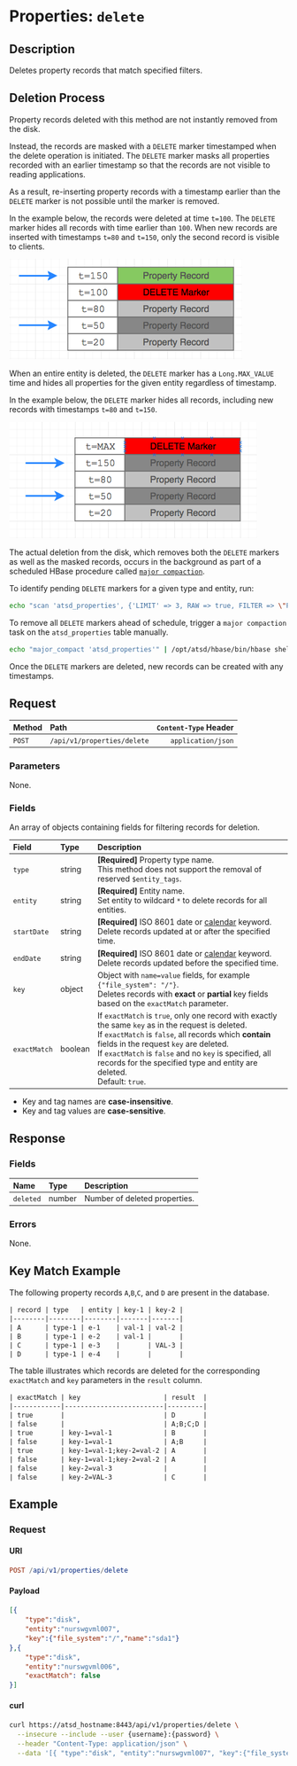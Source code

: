 # Properties: `delete`

## Description

Deletes property records that match specified filters.

## Deletion Process

Property records deleted with this method are not instantly removed from the disk.

Instead, the records are masked with a `DELETE` marker timestamped when the delete operation is initiated. The `DELETE` marker masks all properties recorded with an earlier timestamp so that the records are not visible to reading applications.

As a result, re-inserting property records with a timestamp earlier than the `DELETE` marker is not possible until the marker is removed.

In the example below, the records were deleted at time `t=100`. The `DELETE` marker hides all records with time earlier than `100`. When new records are inserted with timestamps `t=80` and `t=150`, only the second record is visible to clients.

![](images/delete-marker-type.png)

When an entire entity is deleted, the `DELETE` marker has a `Long.MAX_VALUE` time and hides all properties for the given entity regardless of timestamp.

In the example below, the `DELETE` marker hides all records, including new records with timestamps `t=80` and `t=150`.

![](images/delete-marker-entity.png)

The actual deletion from the disk, which removes both the `DELETE` markers as well as the masked records, occurs in the background as part of a scheduled HBase procedure called [`major compaction`](../../../administration/compaction.md).

To identify pending `DELETE` markers for a given type and entity, run:

```sh
echo "scan 'atsd_properties', {'LIMIT' => 3, RAW => true, FILTER => \"PrefixFilter('\\"prop_type\\":\\"entity_name\\"')\"}" | /opt/atsd/hbase/bin/hbase shell
```

To remove all `DELETE` markers ahead of schedule, trigger a `major compaction` task on the `atsd_properties` table manually.

```sh
echo "major_compact 'atsd_properties'" | /opt/atsd/hbase/bin/hbase shell
```

Once the `DELETE` markers are deleted, new records can be created with any timestamps.

## Request

| Method | Path | `Content-Type` Header|
|:---|:---|---:|
| `POST` | `/api/v1/properties/delete` | `application/json` |

### Parameters

None.

### Fields

An array of objects containing fields for filtering records for deletion.

| **Field**  | **Type** | **Description**  |
|:---|:---|:---|
| `type` | string | **[Required]** Property type name. <br>This method does not support the removal of reserved `$entity_tags`.|
| `entity` | string | **[Required]** Entity name. <br>Set entity to wildcard `*` to delete records for all entities.|
| `startDate` | string | **[Required]** ISO 8601 date or [calendar](../../../shared/calendar.md) keyword. <br>Delete records updated at or after the specified time. |
| `endDate` | string | **[Required]** ISO 8601 date or [calendar](../../../shared/calendar.md) keyword.<br>Delete records updated before the specified time. |
| `key` | object | Object with `name=value` fields, for example `{"file_system": "/"}`.<br>Deletes records with **exact** or **partial** key fields based on the `exactMatch` parameter.|
| `exactMatch` | boolean | If `exactMatch` is `true`, only one record with exactly the same `key` as in the request is deleted.<br>If `exactMatch` is `false`, all records which **contain** fields in the request `key` are deleted.<br>If `exactMatch` is `false` and no `key` is specified, all records for the specified type and entity are deleted.<br>Default: `true`.|

* Key and tag names are **case-insensitive**.
* Key and tag values are **case-sensitive**.

## Response

### Fields

| **Name**  | **Type** | **Description**  |
|:---|:---|:---|
| `deleted` | number | Number of deleted properties. |

### Errors

None.

## Key Match Example

The following property records `A`,`B`,`C`, and `D` are present in the database.

```ls
| record | type   | entity | key-1 | key-2 |
|--------|--------|--------|-------|-------|
| A      | type-1 | e-1    | val-1 | val-2 |
| B      | type-1 | e-2    | val-1 |       |
| C      | type-1 | e-3    |       | VAL-3 |
| D      | type-1 | e-4    |       |       |
```

The table illustrates which records are deleted for the corresponding `exactMatch` and `key` parameters in the `result` column.

```ls
| exactMatch | key                     | result  |
|------------|-------------------------|---------|
| true       |                         | D       |
| false      |                         | A;B;C;D |
| true       | key-1=val-1             | B       |
| false      | key-1=val-1             | A;B     |
| true       | key-1=val-1;key-2=val-2 | A       |
| false      | key-1=val-1;key-2=val-2 | A       |
| false      | key-2=val-3             |         |
| false      | key-2=VAL-3             | C       |
```

## Example

### Request

#### URI

```elm
POST /api/v1/properties/delete
```

#### Payload

```json
[{
    "type":"disk",
    "entity":"nurswgvml007",
    "key":{"file_system":"/","name":"sda1"}
},{
    "type":"disk",
    "entity":"nurswgvml006",
    "exactMatch": false
}]
```

#### curl

```bash
curl https://atsd_hostname:8443/api/v1/properties/delete \
  --insecure --include --user {username}:{password} \
  --header "Content-Type: application/json" \
  --data '[{ "type":"disk", "entity":"nurswgvml007", "key":{"file_system":"/","name":"sda1"} }]'
```
